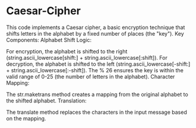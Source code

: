 # Caesar-Cipher
This code implements a Caesar cipher, a basic encryption technique that shifts letters in the alphabet by a fixed number of places (the "key"). 
Key Components:
Alphabet Shift Logic:

For encryption, the alphabet is shifted to the right (string.ascii_lowercase[shift:] + string.ascii_lowercase[:shift]).
For decryption, the alphabet is shifted to the left (string.ascii_lowercase[-shift:] + string.ascii_lowercase[:-shift]).
The % 26 ensures the key is within the valid range of 0-25 (the number of letters in the alphabet).
Character Mapping:

The str.maketrans method creates a mapping from the original alphabet to the shifted alphabet.
Translation:

The translate method replaces the characters in the input message based on the mapping.
